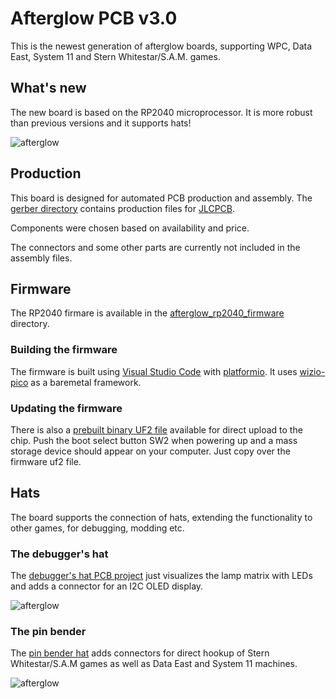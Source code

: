 # Afterglow PCB v3.0

This is the newest generation of afterglow boards, supporting WPC, Data East, System 11 and Stern Whitestar/S.A.M. games.

## What's new

The new board is based on the RP2040 microprocessor. It is more robust than previous versions and it supports hats!

![afterglow](https://github.com/smyp/afterglow/blob/master/docu/images/ag_30_whatsnew.jpg "Afterglow PCB v3.0 What's New")

## Production
This board is designed for automated PCB production and assembly. The [gerber directory](https://github.com/bitfieldlabs/afterglow/tree/master/afterglow_pcb_v30/gerber) contains production files for [JLCPCB](https://jlcpcb.com/).

Components were chosen based on availability and price.

The connectors and some other parts are currently not included in the assembly files.

## Firmware
The RP2040 firmare is available in the [afterglow_rp2040_firmware](https://github.com/bitfieldlabs/afterglow/tree/master/afterglow_rp2040_firmware) directory. 

### Building the firmware
The firmware is built using [Visual Studio Code](https://code.visualstudio.com/) with [platformio](https://platformio.org/).
It uses [wizio-pico](https://github.com/maxgerhardt/wizio-pico) as a baremetal framework.

### Updating the firmware
There is also a [prebuilt binary UF2 file](https://github.com/bitfieldlabs/afterglow/tree/master/afterglow_rp2040_firmware/firmware_binary_uf2) available for direct upload to the chip. Push the boot select button SW2 when powering up and a mass storage device should appear on your computer. Just copy over the firmware uf2 file.

## Hats
The board supports the connection of hats, extending the functionality to other games, for debugging, modding etc.

### The debugger's hat
The [debugger's hat PCB project](https://github.com/bitfieldlabs/afterglow/tree/master/afterglow_pcb_v30/hat_debug) just visualizes the lamp matrix with LEDs and adds a connector for an I2C OLED display.

![afterglow](https://github.com/smyp/afterglow/blob/master/docu/images/ag_30_debug.jpg "Afterglow PCB v3.0 Debugger's hat")

### The pin bender
The [pin bender hat](https://github.com/bitfieldlabs/afterglow/tree/master/afterglow_pcb_v30/hat_stern_de_sys11) adds connectors for direct hookup of Stern Whitestar/S.A.M games as well as Data East and System 11 machines.

![afterglow](https://github.com/smyp/afterglow/blob/master/docu/images/ag_30_ws.jpg "Afterglow PCB v3.0 Pin Bender hat")
